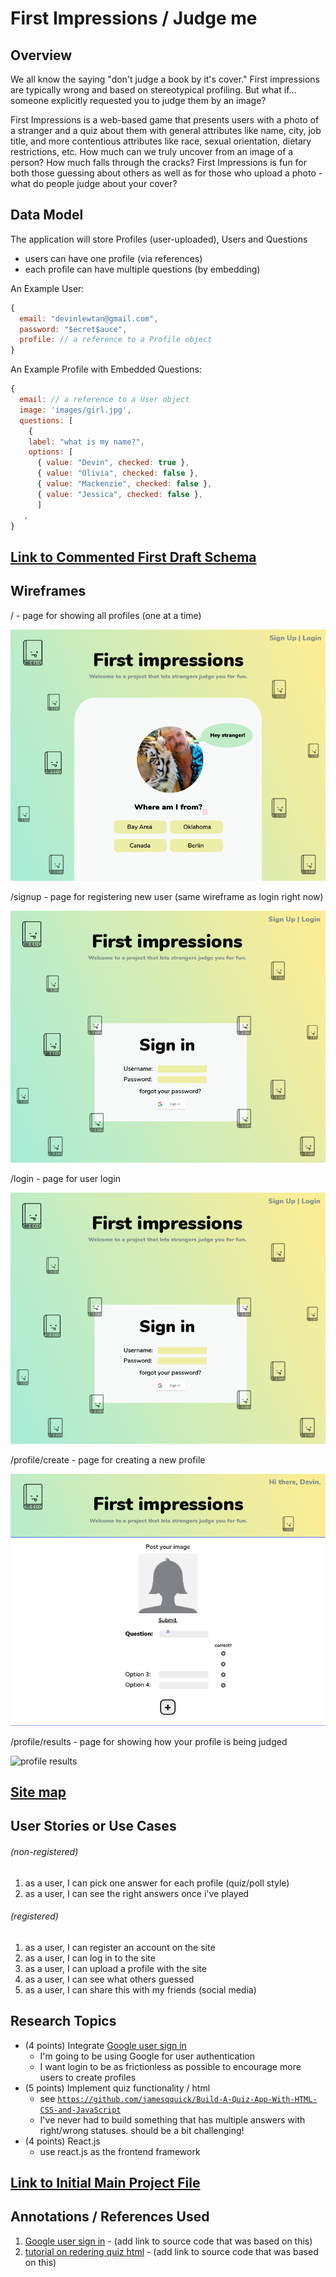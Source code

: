 # First Impressions / Judge me

## Overview

We all know the saying "don't judge a book by it's cover." First impressions are typically wrong and based on stereotypical profiling. But what if... someone explicitly requested you to judge them by an image?

First Impressions is a web-based game that presents users with a photo of a stranger and a quiz about them with general attributes like name, city, job title, and more contentious attributes like race, sexual orientation, dietary restrictions, etc. How much can we truly uncover from an image of a person? How much falls through the cracks? First Impressions is fun for both those guessing about others as well as for those who upload a photo - what do people judge about your cover?

## Data Model

The application will store Profiles (user-uploaded), Users and Questions

* users can have one profile (via references)
* each profile can have multiple questions (by embedding)

An Example User:

```javascript
{
  email: "devinlewtan@gmail.com",
  password: "$ecret$auce",
  profile: // a reference to a Profile object
}
```

An Example Profile with Embedded Questions:

```javascript
{
  email: // a reference to a User object
  image: 'images/girl.jpg',
  questions: [
    {
    label: "what is my name?",
    options: [
      { value: "Devin", checked: true }, 
      { value: "Olivia", checked: false }, 
      { value: "Mackenzie", checked: false }, 
      { value: "Jessica", checked: false },
      ]
   ,
}
```

## [Link to Commented First Draft Schema](https://github.com/nyu-csci-ua-0480-008-spring-2020/devinlewtan-final-project/blob/6b9c07d862e3c4e1b2b903ec97d8684cc32678c6/db.js#L4)

## Wireframes

/ - page for showing all profiles (one at a time)

![homepage](wireframes/wireframe_home.png)

/signup - page for registering new user (same wireframe as login right now)

![user signup](wireframes/wireframe_signin.png)

/login - page for user login 

![user login](wireframes/wireframe_signin.png)

/profile/create - page for creating a new profile 

![profile create](wireframes/wireframe_create_profile.png)

/profile/results - page for showing how your profile is being judged

![profile results](wireframes/wireframes_profile_results.png)

## [Site map](https://www.gloomaps.com/6H69np2mjP)

## User Stories or Use Cases

###### (non-registered)
1. as a user, I can pick one answer for each profile (quiz/poll style)
2. as a user, I can see the right answers once i've played 

###### (registered)
1. as a user, I can register an account on the site
2. as a user, I can log in to the site
3. as a user, I can upload a profile with the site
4. as a user, I can see what others guessed
5. as a user, I can share this with my friends (social media)

## Research Topics

* (4 points) Integrate [Google user sign in](https://developers.google.com/identity/sign-in/web/sign-in)
    * I'm going to be using Google for user authentication
    * I want login to be as frictionless as possible to encourage more users to create profiles 
* (5 points) Implement quiz functionality / html
    * see <code>https://github.com/jamesqquick/Build-A-Quiz-App-With-HTML-CSS-and-JavaScript</code>
    * I've never had to build something that has multiple answers with right/wrong statuses. should be a bit challenging!
* (4 points) React.js
    * use react.js as the frontend framework

## [Link to Initial Main Project File](https://github.com/nyu-csci-ua-0480-008-spring-2020/devinlewtan-final-project/blob/d7a93d52d3a7f440ab183288925033ad5d89984d/app.js#L1)

## Annotations / References Used

1. [Google user sign in](https://developers.google.com/identity/sign-in/web/sign-in) - (add link to source code that was based on this)
2. [tutorial on redering quiz html](https://github.com/jamesqquick/Build-A-Quiz-App-With-HTML-CSS-and-JavaScript) - (add link to source code that was based on this)
